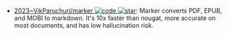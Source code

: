 - [2023~VikParuchuri/marker ![code](https://ng-tech.icu/assets/code.svg) ![star](https://img.shields.io/github/stars/VikParuchuri/marker)](https://github.com/VikParuchuri/marker): Marker converts PDF, EPUB, and MOBI to markdown. It's 10x faster than nougat, more accurate on most documents, and has low hallucination risk.
